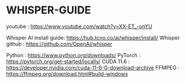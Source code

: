 # WHISPER-GUIDE

youtube :  https://www.youtube.com/watch?v=XX-ET_-onYU

Whisper AI install guide: https://hub.tcno.co/ai/whisper/install/
Whisper github : https://github.com/OpenAi/whisper

Python : https://www.python.org/downloads/
PyTorch : https://pytorch.org/get-started/locally/
CUDA 11.6 : https://developer.nvidia.com/cuda-11-6-0-download-archive 
FFMPEG : https://ffmpeg.org/download.html#build-windows
